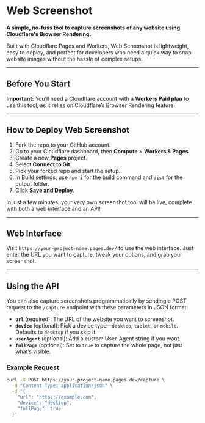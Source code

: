 # Web Screenshot  
**A simple, no-fuss tool to capture screenshots of any website using Cloudflare's Browser Rendering.**  

Built with Cloudflare Pages and Workers, Web Screenshot is lightweight, easy to deploy, and perfect for developers who need a quick way to snap website images without the hassle of complex setups.  

---

## Before You Start  
**Important:** You’ll need a Cloudflare account with a **Workers Paid plan** to use this tool, as it relies on Cloudflare’s Browser Rendering feature.  

---

## How to Deploy Web Screenshot  

1. Fork the repo to your GitHub account.  
2. Go to your Cloudflare dashboard, then **Compute** > **Workers & Pages**.  
3. Create a new **Pages** project.  
4. Select **Connect to Git**.  
5. Pick your forked repo and start the setup.  
6. In Build settings, use `npm i` for the build command and `dist` for the output folder.  
7. Click **Save and Deploy**.   

In just a few minutes, your very own screenshot tool will be live, complete with both a web interface and an API!  

---

## Web Interface  
Visit `https://your-project-name.pages.dev/` to use the web interface. Just enter the URL you want to capture, tweak your options, and grab your screenshot.  

---

## Using the API  
You can also capture screenshots programmatically by sending a POST request to the `/capture` endpoint with these parameters in JSON format:  

- **`url`** (required): The URL of the website you want to screenshot.  
- **`device`** (optional): Pick a device type—`desktop`, `tablet`, or `mobile`. Defaults to `desktop` if you skip it.  
- **`userAgent`** (optional): Add a custom User-Agent string if you want.  
- **`fullPage`** (optional): Set to `true` to capture the whole page, not just what’s visible.  

### Example Request  
```bash
curl -X POST https://your-project-name.pages.dev/capture \
  -H "Content-Type: application/json" \
  -d '{
    "url": "https://example.com",
    "device": "desktop",
    "fullPage": true
  }'
```